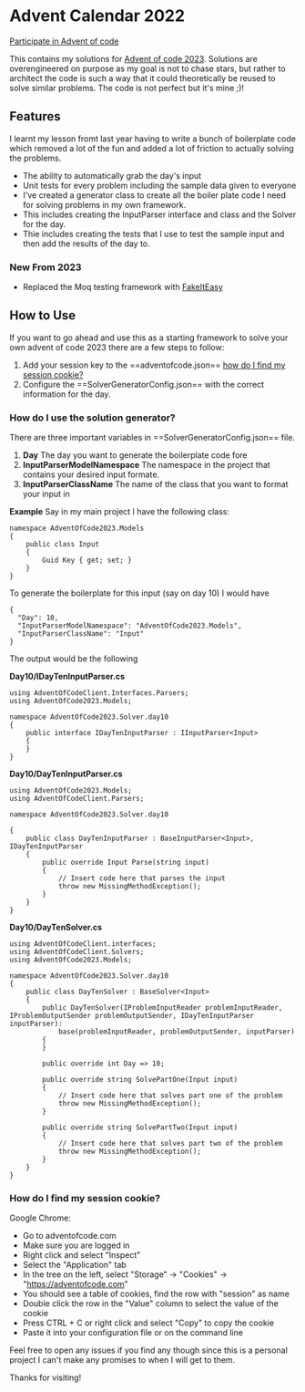 ﻿# Advent Calendar 2022

[Participate in Advent of code](https://adventofcode.com)

This contains my solutions for [Advent of code 2023](https://adventofcode.com/2023). Solutions are overengineered on purpose as my goal is not to chase stars, but rather to architect the code is such a way that it could theoretically be reused to solve similar problems. The code is not perfect but it's mine ;)!

## Features

I learnt my lesson fromt last year having to write a bunch of boilerplate code which removed a lot of the fun and added a lot of friction to actually solving the problems.
- The ability to automatically grab the day's input
- Unit tests for every problem including the sample data given to everyone
- I've created a generator class to create all the boiler plate code I need for solving problems in my own framework.
- This includes creating the InputParser interface and class and the Solver for the day.
- Thie includes creating the tests that I use to test the sample input and then add the results of the day to.

### New From 2023
- Replaced the Moq testing framework with [FakeItEasy](https://fakeiteasy.github.io/)

## How to Use

If you want to go ahead and use this as a starting framework to solve your own advent of code 2023 there are a few steps to follow:

1. Add your session key to the ==adventofcode.json== [how do I find my session cookie?](#How-do-I-find-my-session-cookie?)
2. Configure the ==SolverGeneratorConfig.json== with the correct information for the day.

### How do I use the solution generator?
There are three important variables in ==SolverGeneratorConfig.json== file.
1. **Day** The day you want to generate the boilerplate code fore
2. **InputParserModelNamespace** The namespace in the project that contains your desired input formate.
3. **InputParserClassName** The name of the class that you want to format your input in

**Example**
Say in my main project I have the following class:
```
namespace AdventOfCode2023.Models
{
    public class Input
    {
        Guid Key { get; set; }
    }
}
```

To generate the boilerplate for this input (say on day 10) I would have
```
{
  "Day": 10,
  "InputParserModelNamespace": "AdventOfCode2023.Models",
  "InputParserClassName": "Input"
}
```

The output would be the following

**Day10/IDayTenInputParser.cs**
```
using AdventOfCodeClient.Interfaces.Parsers;
using AdventOfCode2023.Models;

namespace AdventOfCode2023.Solver.day10
{
	public interface IDayTenInputParser : IInputParser<Input>
	{
	}
}
```

**Day10/DayTenInputParser.cs**
```
using AdventOfCode2023.Models;
using AdventOfCodeClient.Parsers;

namespace AdventOfCode2023.Solver.day10

{
	public class DayTenInputParser : BaseInputParser<Input>, IDayTenInputParser
	{
		public override Input Parse(string input)
		{
			// Insert code here that parses the input
			throw new MissingMethodException();
		}
	}
}
```

**Day10/DayTenSolver.cs**
```
using AdventOfCodeClient.interfaces;
using AdventOfCodeClient.Solvers;
using AdventOfCode2023.Models;

namespace AdventOfCode2023.Solver.day10
{
	public class DayTenSolver : BaseSolver<Input>
	{
		public DayTenSolver(IProblemInputReader problemInputReader, IProblemOutputSender problemOutputSender, IDayTenInputParser inputParser):
			base(problemInputReader, problemOutputSender, inputParser)
		{
		}

		public override int Day => 10;

		public override string SolvePartOne(Input input)
		{
			// Insert code here that solves part one of the problem
			throw new MissingMethodException();
		}

		public override string SolvePartTwo(Input input)
		{
			// Insert code here that solves part two of the problem
			throw new MissingMethodException();
		}
	}
}
```

### How do I find my session cookie?
Google Chrome:
- Go to adventofcode.com
- Make sure you are logged in
- Right click and select "Inspect"
- Select the "Application" tab
- In the tree on the left, select "Storage" → "Cookies" → "https://adventofcode.com"
- You should see a table of cookies, find the row with "session" as name
- Double click the row in the "Value" column to select the value of the cookie
- Press CTRL + C or right click and select "Copy" to copy the cookie
- Paste it into your configuration file or on the command line

Feel free to open any issues if you find any though since this is a personal project I can't make any promises to when I will get to them.

Thanks for visiting!
